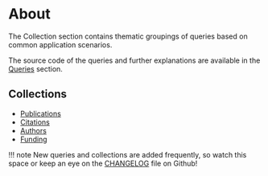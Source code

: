 # About

The Collection section contains thematic groupings of queries based on common application scenarios.

The source code of the queries and further explanations are available in the [Queries](../queries/index.md) section.

## Collections

* [Publications](01-publications.md)
* [Citations](02-citations.md)
* [Authors](03-authors.md)
* [Funding](04-funding.md)

!!! note
    New queries and collections are added frequently, so watch this space or keep an eye on the [CHANGELOG](https://github.com/digital-science/dimensions-gbq-lab/blob/master/CHANGELOG.md) file on Github!
